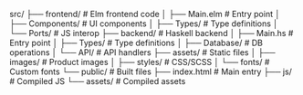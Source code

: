 src/
├── frontend/           # Elm frontend code
│   ├── Main.elm        # Entry point
│   ├── Components/     # UI components
│   ├── Types/          # Type definitions
│   └── Ports/          # JS interop
├── backend/            # Haskell backend
│   ├── Main.hs         # Entry point
│   ├── Types/          # Type definitions
│   ├── Database/       # DB operations
│   └── API/            # API handlers
├── assets/             # Static files
│   ├── images/         # Product images
│   ├── styles/         # CSS/SCSS
│   └── fonts/          # Custom fonts
└── public/             # Built files
    ├── index.html      # Main entry
    ├── js/             # Compiled JS
    └── assets/         # Compiled assets